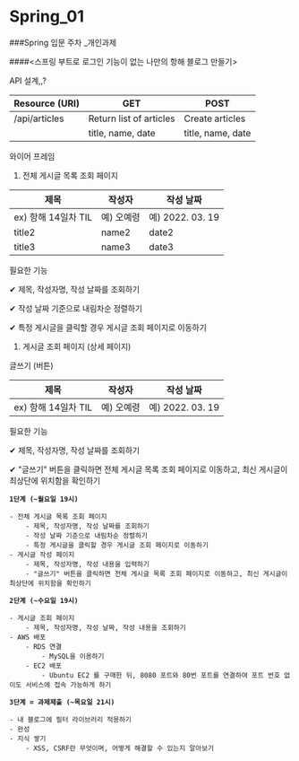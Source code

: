 # Spring_01
###Spring 입문 주차 _개인과제

####<스프링 부트로 로그인 기능이 없는 나만의 항해 블로그 만들기>

API 설계,,?

| Resource (URI) | GET | POST |
| --- | --- | --- |
| /api/articles | Return list of articles  | Create articles |
|  | title, name, date | title, name, date |

와이어 프레임

1. 전체 게시글 목록 조회 페이지

| 제목              | 작성자    | 작성 날짜           |
|-----------------|--------|-----------------|
| ex) 항해 14일차 TIL | 예) 오예령 | 예) 2022. 03. 19 |
| title2          | name2  | date2           |
| title3          | name3  | date3           |

<p> 필요한 기능 </p>

✔ 제목, 작성자명, 작성 날짜를 조회하기

✔ 작성 날짜 기준으로 내림차순 정렬하기

✔ 특정 게시글을 클릭할 경우 게시글 조회 페이지로 이동하기

1. 게시글 조회 페이지 (상세 페이지)

글쓰기 (버튼)

| 제목 | 작성자 | 작성 날짜 |
| --- | --- | --- |
| ex) 항해 14일차 TIL | 예) 오예령 | 예) 2022. 03. 19 |

필요한 기능

✔ 제목, 작성자명, 작성 날짜를 조회하기

✔ "글쓰기" 버튼을 클릭하면 전체 게시글 목록 조회 페이지로 이동하고, 최신 게시글이 최상단에 위치함을 확인하기

  **`1단계 (~월요일 19시)`**

    - 전체 게시글 목록 조회 페이지
        - 제목, 작성자명, 작성 날짜를 조회하기
        - 작성 날짜 기준으로 내림차순 정렬하기
        - 특정 게시글을 클릭할 경우 게시글 조회 페이지로 이동하기
    - 게시글 작성 페이지
        - 제목, 작성자명, 작성 내용을 입력하기
        - "글쓰기" 버튼을 클릭하면 전체 게시글 목록 조회 페이지로 이동하고, 최신 게시글이 최상단에 위치함을 확인하기

  **`2단계 (~수요일 19시)`**

    - 게시글 조회 페이지
        - 제목, 작성자명, 작성 날짜, 작성 내용을 조회하기
    - AWS 배포
        - RDS 연결
            - MySQL을 이용하기
        - EC2 배포
            - Ubuntu EC2 를 구매한 뒤, 8080 포트와 80번 포트를 연결하여 포트 번호 없이도 서비스에 접속 가능하게 하기

  **`3단계 = 과제제출 (~목요일 21시)`**

    - 내 블로그에 필터 라이브러리 적용하기
    - 완성
    - 지식 쌓기
        - XSS, CSRF란 무엇이며, 어떻게 해결할 수 있는지 알아보기
